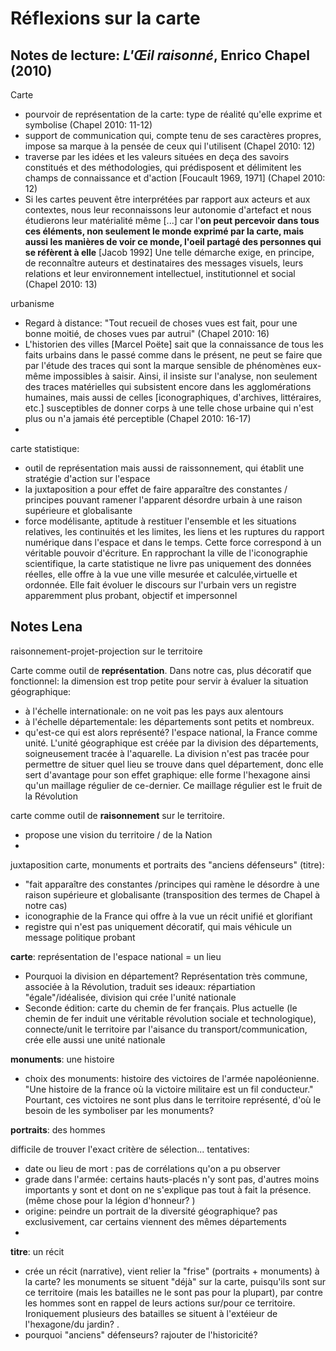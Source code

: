 

# Réflexions sur la carte





## Notes de lecture: *L'Œil raisonné*, Enrico Chapel (2010)

Carte

- pourvoir de représentation de la carte: type de réalité qu'elle exprime et symbolise (Chapel 2010: 11-12)
- support de communication qui, compte tenu de ses caractères propres, impose sa marque à la pensée de ceux qui l'utilisent (Chapel 2010: 12)
- traverse par les idées et les valeurs situées en deça des savoirs constitués et des méthodologies, qui prédisposent et délimitent les champs de connaissance et d'action [Foucault 1969, 1971] (Chapel 2010: 12)
- Si les cartes peuvent être interprétées par rapport aux acteurs et aux contextes, nous leur reconnaissons leur autonomie d'artefact et nous étudierons leur matérialité même [...] car l'**on peut percevoir dans tous ces éléments, non seulement le monde exprimé par la carte, mais aussi les manières de voir ce monde, l'oeil partagé des personnes qui se réfèrent à elle** [Jacob 1992] 
  Une telle démarche exige, en principe, de reconnaître auteurs et destinataires des messages visuels, leurs relations et leur environnement intellectuel, institutionnel et social (Chapel 2010: 13)

urbanisme 

- Regard à distance: "Tout recueil de choses vues est fait, pour une bonne moitié, de choses vues par autrui" (Chapel 2010: 16)
- L'historien des villes  [Marcel Poëte] sait que la connaissance de tous les faits urbains dans le passé comme dans le présent, ne peut se faire que par l'étude des traces qui sont la marque sensible de phénomènes eux-même impossibles à saisir. Ainsi, il insiste sur l'analyse, non seulement des traces matérielles qui subsistent encore dans les agglomérations humaines, mais aussi de celles [iconographiques, d'archives, littéraires, etc.] susceptibles de donner corps à une telle chose urbaine qui n'est plus ou n'a jamais été perceptible (Chapel 2010: 16-17)
- 

<!--proposition d'analyser la carte comme trace d'une mentalité/d'une politique?--->

carte statistique: 

- outil de représentation mais aussi de raissonnement, qui établit une stratégie d'action sur l'espace
- la juxtaposition a pour effet de faire apparaître des constantes / principes pouvant ramener l'apparent désordre urbain à une raison supérieure et globalisante
- force modélisante, aptitude à restituer l'ensemble et les situations relatives, les continuités et les limites, les liens et les ruptures du rapport numérique dans l'espace et dans le temps. Cette force correspond à un véritable pouvoir d'écriture. En rapprochant la ville de l'iconographie scientifique, la carte statistique ne livre pas uniquement des données réelles, elle offre à la vue une ville mesurée et calculée,virtuelle et ordonnée. Elle fait évoluer le discours sur l'urbain vers un registre apparemment plus probant, objectif et impersonnel

<!-- lecture page 29-->

## Notes Lena

raisonnement-projet-projection sur le territoire

Carte comme outil de **représentation**. Dans notre cas, plus décoratif que fonctionnel: la dimension est trop petite pour servir à évaluer la situation géographique: 

- à l'échelle internationale: on ne voit pas les pays aux alentours
- à l'échelle départementale: les départements sont petits et nombreux. 
- qu'est-ce qui est alors représenté? l'espace national, la France comme unité. L'unité géographique est créée par la division des départements, soigneusement tracée à l'aquarelle. La division n'est pas tracée pour permettre de situer quel lieu se trouve dans quel département, donc elle sert d'avantage pour son effet graphique: elle forme l'hexagone ainsi qu'un maillage régulier de ce-dernier. Ce maillage régulier est le fruit de la Révolution <!-- est-il pour autant associé à Napoléon? je ne crois pas, j'associerais d'avantage les cartes de la France quand elle "débordait" de tous bords et tous côtés à Napoléon, et l'hexagone à la Révolution -->

<!-- question existentielle et/ou stupide: Quand est-ce que Napoléon devient un acteur important dans la politique française? à partir de quelle année a-t-il du pouvoir? -->

carte comme outil de **raisonnement** sur le territoire. 

- propose une vision du territoire / de la Nation
- 





juxtaposition carte, monuments et portraits des "anciens défenseurs" (titre): 

- "fait apparaître des constantes /principes qui ramène le désordre  <!--politique-historique--> à une raison supérieure et globalisante (transposition des termes de Chapel à notre cas)
- iconographie <!-- impérialiste? --> de la France qui offre à la vue un récit unifié et glorifiant
- registre qui n'est pas uniquement décoratif, qui mais véhicule un message politique probant

**carte**: représentation de l'espace national = un lieu

- Pourquoi la division en département? Représentation très commune, associée à la Révolution, traduit ses ideaux: répartiation "égale"/idéalisée, division qui crée l'unité nationale
- Seconde édition: carte du chemin de fer français. Plus actuelle (le chemin de fer induit une véritable révolution sociale et technologique), connecte/unit le territoire par l'aisance du transport/communication, crée elle aussi une unité nationale

**monuments**: une histoire

- choix des monuments: histoire des victoires de l'armée napoléonienne. "Une histoire de la france où la victoire militaire est un fil conducteur." Pourtant, ces victoires ne sont plus dans le territoire représenté, d'où le besoin de les symboliser par les monuments? 

**portraits**: des hommes

difficile de trouver l'exact critère de sélection... tentatives: 

- date ou lieu de mort : pas de corrélations qu'on a pu observer
- grade dans l'armée: certains hauts-placés n'y sont pas, d'autres moins importants y sont et dont on ne s'explique pas tout à fait la présence. (même chose pour la légion d'honneur? )
- origine: peindre un portrait de la diversité géographique? pas exclusivement, car certains viennent des mêmes départements
- 

**titre**: un récit  

- crée un récit (narrative), vient relier la "frise" (portraits + monuments) à la carte? les monuments se situent "déjà" sur la carte, puisqu'ils sont sur ce territoire (mais les batailles ne le sont pas pour la plupart), par contre les hommes sont en rappel de leurs actions sur/pour ce territoire. Ironiquement plusieurs des batailles se situent à l'extéieur de l'hexagone/du jardin? <!-- vérifier Alphée Roche-Noel-->. 
- pourquoi "anciens" défenseurs? rajouter de l'historicité? 
